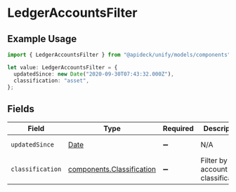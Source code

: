 # LedgerAccountsFilter

## Example Usage

```typescript
import { LedgerAccountsFilter } from "@apideck/unify/models/components";

let value: LedgerAccountsFilter = {
  updatedSince: new Date("2020-09-30T07:43:32.000Z"),
  classification: "asset",
};
```

## Fields

| Field                                                                                         | Type                                                                                          | Required                                                                                      | Description                                                                                   | Example                                                                                       |
| --------------------------------------------------------------------------------------------- | --------------------------------------------------------------------------------------------- | --------------------------------------------------------------------------------------------- | --------------------------------------------------------------------------------------------- | --------------------------------------------------------------------------------------------- |
| `updatedSince`                                                                                | [Date](https://developer.mozilla.org/en-US/docs/Web/JavaScript/Reference/Global_Objects/Date) | :heavy_minus_sign:                                                                            | N/A                                                                                           | 2020-09-30T07:43:32.000Z                                                                      |
| `classification`                                                                              | [components.Classification](../../models/components/classification.md)                        | :heavy_minus_sign:                                                                            | Filter by account classification.                                                             | asset                                                                                         |